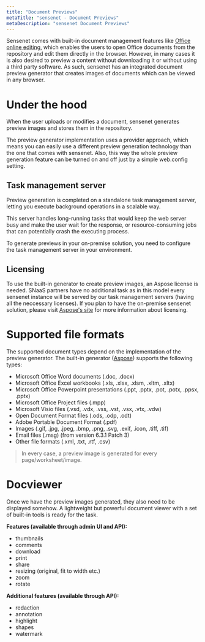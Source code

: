 ```yaml
---
title: "Document Previews"
metaTitle: "sensenet - Document Previews"
metaDescription: "sensenet Document Previews"
---
```

Sensenet comes with built-in document management features like [Office online editing](/concepts/office-online-editing/), which enables the users to open Office documents from the repository and edit them directly in the browser. However, in many cases it is also desired to preview a content without downloading it or without using a third party software. As such, sensenet has an integrated document preview generator that creates images of documents which can be viewed in any browser.

# Under the hood
When the user uploads or modifies a document, sensenet generates preview images and stores them in the repository.

The preview generator implementation uses a provider approach, which means you can easily use a different preview generation technology than the one that comes with sensenet. Also, this way the whole preview generation feature can be turned on and off just by a simple web.config setting.

## Task management server
Preview generation is completed on a standalone task management server, letting you execute background operations in a scalable way.

This server handles long-running tasks that would keep the web server busy and make the user wait for the response, or resource-consuming jobs that can potentially crash the executing process.

To generate previews in your on-premise solution, you need to configure the task management server in your environment.

## Licensing
To use the built-in generator to create preview images, an Aspose license is needed. SNaaS partners have no additional task as in this model every sensenet instance will be served by our task management servers (having all the neccessary licenses).
If you plan to have the on-premise sensenet solution, please visit [Aspose's site](https://www.aspose.com/) for more information about licensing. 

# Supported file formats
The supported document types depend on the implementation of the preview generator. The built-in generator ([Aspose](https://www.aspose.com/)) supports the following types:

- Microsoft Office Word documents (.doc, .docx)
- Microsoft Office Excel workbooks (.xls, .xlsx, .xlsm, .xltm, .xltx)
- Microsoft Office Powerpoint presentations (.ppt, .pptx, .pot, .potx, .ppsx, .pptx)
- Microsoft Office Project files (.mpp)
- Microsoft Visio files (.vsd, .vdx, .vss, .vst, .vsx, .vtx, .vdw)
- Open Document Format files (.ods, .odp, .odt)
- Adobe Portable Document Format (.pdf)
- Images (.gif, .jpg, .jpeg, .bmp, .png, .svg, .exif, .icon, .tiff, .tif)
- Email files (.msg) (from version 6.3.1 Patch 3)
- Other file formats (.xml, .txt, .rtf, .csv)

> In every case, a preview image is generated for every page/worksheet/image.

# Docviewer
Once we have the preview images generated, they also need to be displayed somehow. A lightweight but powerful document viewer with a set of built-in tools is ready for the task.

__Features (available through admin UI and API):__

- thumbnails
- comments
- download
- print
- share
- resizing (original, fit to width etc.)
- zoom
- rotate

__Additional features (available through API):__

- redaction
- annotation
- highlight
- shapes
- watermark
